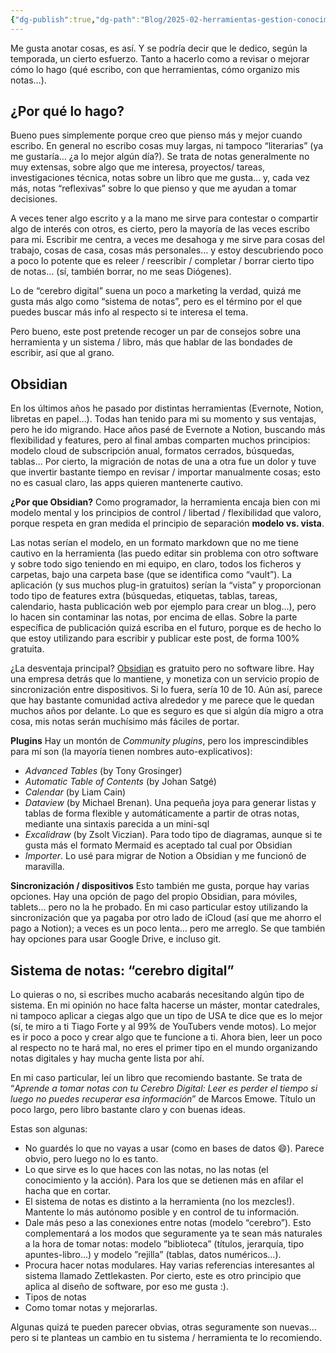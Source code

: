 ```yaml
---
{"dg-publish":true,"dg-path":"Blog/2025-02-herramientas-gestion-conocimiento/Obsidian como herramienta para un cerebro digital.md","permalink":"/blog/2025-02-herramientas-gestion-conocimiento/obsidian-como-herramienta-para-un-cerebro-digital/","title":"Usa Obsidian como herramienta para tu cerebro digital","tags":["tag1","tag2"]}
---
```



Me gusta anotar cosas, es así. Y se podría decir que le dedico, según la temporada, un cierto esfuerzo. Tanto a hacerlo como a revisar o mejorar cómo lo hago (qué escribo, con que herramientas, cómo organizo mis notas…). 

## ¿Por qué lo hago?
Bueno pues simplemente porque creo que pienso más y mejor cuando escribo. En general no escribo cosas muy largas, ni tampoco “literarias” (ya me gustaría… ¿a lo mejor algún día?). Se trata de notas generalmente no muy extensas, sobre algo que me interesa, proyectos/ tareas, investigaciones técnica, notas sobre un libro que me gusta… y, cada vez más, notas “reflexivas” sobre lo que pienso y que me ayudan a tomar decisiones. 

A veces tener algo escrito y a la mano me sirve para contestar o compartir algo de interés con otros, es cierto, pero la mayoría de las veces escribo para mi. Escribir me centra, a veces me desahoga y me sirve para cosas del trabajo, cosas de casa, cosas más personales… y estoy descubriendo poco a poco lo potente que es releer / reescribir / completar / borrar cierto tipo de notas… (sí, también borrar, no me seas Diógenes). 

Lo de “cerebro digital” suena un poco a marketing la verdad, quizá me gusta más algo como “sistema de notas”, pero es el término por el que puedes buscar más info al respecto si te interesa el tema.

Pero bueno, este post pretende recoger un par de consejos sobre una herramienta y un sistema / libro, más que hablar de las bondades de escribir, así que al grano.

## Obsidian
En los últimos años he pasado por distintas herramientas (Evernote, Notion, libretas en papel…). Todas han tenido para mi su momento y sus ventajas, pero he ido migrando. Hace años pasé de Evernote a Notion, buscando más flexibilidad y features, pero al final ambas comparten muchos principios: modelo cloud de subscripción anual, formatos cerrados, búsquedas, tablas... Por cierto, la migración de notas de una a otra fue un dolor y tuve que invertir bastante tiempo en revisar / importar manualmente cosas; esto no es casual claro, las apps quieren mantenerte cautivo.

**¿Por que Obsidian?**
Como programador,  la herramienta encaja bien con mi modelo mental y los principios de control / libertad / flexibilidad que valoro, porque respeta en gran medida el principio de separación **modelo vs. vista**. 

Las notas serían el modelo, en un formato markdown que no me tiene cautivo en la herramienta (las puedo editar sin problema con otro software y sobre todo sigo teniendo en mi equipo, en claro, todos los ficheros y carpetas, bajo una carpeta base (que se identifica como “vault”). La aplicación (y sus muchos plug-in gratuitos) serían la “vista” y proporcionan todo tipo de features extra (búsquedas, etiquetas, tablas, tareas, calendario, hasta publicación web por ejemplo para crear un blog…), pero lo hacen sin contaminar las notas, por encima de ellas. Sobre la parte específica de publicación quizá escriba en el futuro, porque es de hecho lo que estoy utilizando para escribir y publicar este post, de forma 100% gratuita.

¿La desventaja principal? [Obsidian](https://obsidian.md/) es gratuito pero no software libre. Hay una empresa detrás que lo mantiene, y monetiza con un servicio propio de sincronización entre dispositivos. Si lo fuera, sería 10 de 10. Aún así, parece que hay bastante comunidad activa alrededor y me parece que le quedan muchos años por delante. Lo que es seguro es que si algún día migro a otra cosa, mis notas serán muchísimo más fáciles de portar.

**Plugins**
Hay un montón de *Community plugins*, pero los imprescindibles para mí son (la mayoría tienen nombres auto-explicativos):
- *Advanced Tables* (by Tony Grosinger)
- *Automatic Table of Contents* (by Johan Satgé)
- *Calendar* (by Liam Cain)
- *Dataview* (by Michael Brenan). Una pequeña joya para generar listas y tablas de forma flexible y automáticamente a partir de otras notas, mediante una sintaxis parecida a un mini-sql
- *Excalidraw* (by Zsolt Viczian). Para todo tipo de diagramas, aunque si te gusta más el formato Mermaid es aceptado tal cual por Obsidian
- *Importer*. Lo usé para migrar de Notion a Obsidian y me funcionó de maravilla.

**Sincronización / dispositivos**
Esto también me gusta, porque hay varias opciones. Hay una opción de pago del propio Obsidian, para móviles, tablets… pero no la he probado. En mi caso particular estoy utilizando la sincronización que ya pagaba por otro lado de iCloud (así que me ahorro el pago a Notion); a veces es un poco lenta... pero me arreglo. Se que también hay opciones para usar Google Drive, e incluso git.


## Sistema de notas: “cerebro digital”
Lo quieras o no, si escribes mucho acabarás necesitando algún tipo de sistema. En mi opinión no hace falta hacerse un máster, montar catedrales, ni tampoco aplicar a ciegas algo que un tipo de USA te dice que es lo mejor (sí, te miro a ti Tiago Forte y al 99% de YouTubers vende motos). Lo mejor es ir poco a poco y crear algo que te funcione a ti. Ahora bien, leer un poco al respecto no te hará mal, no eres el primer tipo en el mundo organizando notas digitales y hay mucha gente lista por ahí.

En mi caso particular, leí un libro que recomiendo bastante. Se trata de “*Aprende a tomar notas con tu Cerebro Digital: Leer es perder el tiempo si luego no puedes recuperar esa información*” de Marcos Emowe. Título un poco largo, pero libro bastante claro y con buenas ideas. 

Estas son algunas:
- No guardés lo que no vayas a usar (como en bases de datos 😄). Parece obvio, pero luego no lo es tanto.
- Lo que sirve es lo que haces con las notas, no las notas (el conocimiento y la acción). Para los que se detienen más en afilar el hacha que en cortar.
- El sistema de notas es distinto a la herramienta (no los mezcles!). Mantente lo más autónomo posible y en control de tu información.
- Dale más peso a las conexiones entre notas (modelo “cerebro”). Esto complementará a los modos que seguramente ya te sean más naturales   a la hora de tomar notas: modelo ”biblioteca” (títulos, jerarquía, tipo apuntes-libro…) y modelo ”rejilla” (tablas, datos numéricos…). 
- Procura hacer notas modulares. Hay varias referencias interesantes al sistema llamado Zettlekasten. Por cierto, este es otro principio que aplica al diseño de software, por eso me gusta :).
- Tipos de notas
- Como tomar notas y mejorarlas.

Algunas quizá te pueden parecer obvias, otras seguramente son nuevas… pero si te planteas un cambio en tu sistema / herramienta te lo recomiendo.


